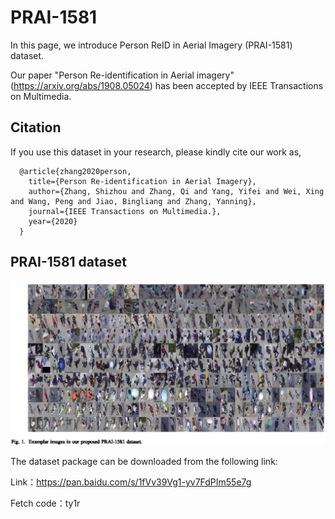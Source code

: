 # PRAI-1581
In this page, we introduce Person ReID in Aerial Imagery (PRAI-1581) dataset.

Our paper "Person Re-identification in Aerial imagery" (https://arxiv.org/abs/1908.05024) has been accepted by IEEE Transactions on Multimedia.
## Citation
If you use this dataset in your research, please kindly cite our work as,    
```
  @article{zhang2020person,
    title={Person Re-identification in Aerial Imagery},
    author={Zhang, Shizhou and Zhang, Qi and Yang, Yifei and Wei, Xing and Wang, Peng and Jiao, Bingliang and Zhang, Yanning},
    journal={IEEE Transactions on Multimedia.},
    year={2020}
  }
```
## PRAI-1581 dataset
![](./sample.jpg)

The dataset package can be downloaded from the following link:

Link：https://pan.baidu.com/s/1fVv39Vg1-yv7FdPIm55e7g 

Fetch code：ty1r
